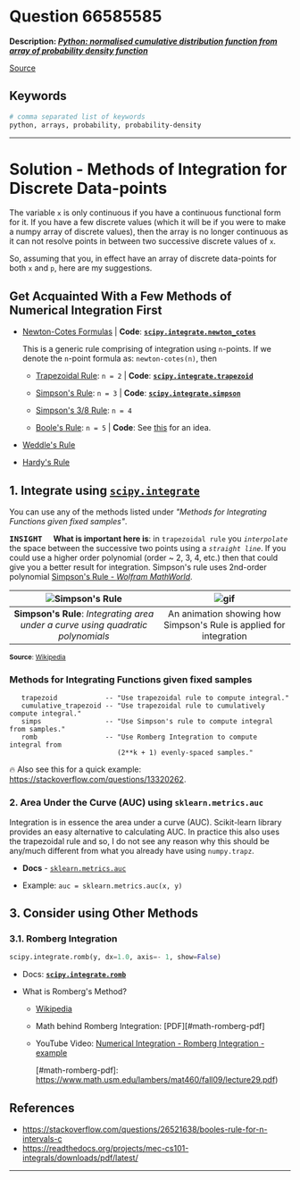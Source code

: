 # Question 66585585

**Description: [_Python: normalised cumulative distribution function from array of probability density function_][#Q]**

[Source][#Q]

[#Q]: https://stackoverflow.com/questions/66585585/python-normalised-cumulative-distribution-function-from-array-of-probability-de/66593155#66593155

## Keywords

```bash
# comma separated list of keywords
python, arrays, probability, probability-density
```

---



# Solution - Methods of Integration for Discrete Data-points

The variable `x` is only continuous if you have a continuous functional form for it. If you have a 
few discrete values (which it will be if you were to make a numpy array of discrete values), then 
the array is no longer continuous as it can not resolve points in between two successive discrete 
values of `x`. 

So, assuming that you, in effect have an array of discrete data-points for both `x` and `p`, here 
are my suggestions.

## Get Acquainted With a Few Methods of Numerical Integration First 

  
- [Newton-Cotes Formulas](https://mathworld.wolfram.com/Newton-CotesFormulas.html) 
  | **Code**: [**`scipy.integrate.newton_cotes`**][#scipy-newton-cotes]

  [#scipy-newton-cotes]: https://docs.scipy.org/doc/scipy/reference/generated/scipy.integrate.newton_cotes.html
    
  This is a generic rule comprising of integration using `n`-points. If we denote the `n`-point formula as: `newton-cotes(n)`, then
  
  - [Trapezoidal Rule](https://mathworld.wolfram.com/TrapezoidalRule.html): `n = 2` 
    | **Code**: [**`scipy.integrate.trapezoid`**][#scipy-trapezoid]

    [#scipy-trapezoid]: https://docs.scipy.org/doc/scipy/reference/generated/scipy.integrate.trapezoid.html

  - [Simpson's Rule](https://mathworld.wolfram.com/SimpsonsRule.html): `n = 3` 
    | **Code**: [**`scipy.integrate.simpson`**][#scipy-simpson]

    [#scipy-simpson]: https://docs.scipy.org/doc/scipy/reference/generated/scipy.integrate.simpson.html#scipy.integrate.simpson

  - [Simpson's 3/8 Rule](https://mathworld.wolfram.com/Simpsons38Rule.html): `n = 4`
  - [Boole's Rule](https://mathworld.wolfram.com/BoolesRule.html): `n = 5`
    | **Code**: See [this](https://scicomp.stackexchange.com/questions/29701/booles-rule-in-python) for an idea.

- [Weddle's Rule](https://mathworld.wolfram.com/WeddlesRule.html)
- [Hardy's Rule](https://mathworld.wolfram.com/HardysRule.html)

## 1. Integrate using [`scipy.integrate`][#scipy-integrate]

You can use any of the methods listed under *"Methods for Integrating Functions given fixed samples"*. 

<kbd>**INSIGHT**</kbd> &nbsp;&nbsp;&nbsp; **What is important here is**: in `trapezoidal rule` you 
*`interpolate`* the space between the successive two points using a *`straight line`*. If you could 
use a higher order polynomial (order ~ 2, 3, 4, etc.) then that could give you a better result for 
integration. Simpson's rule uses 2nd-order polynomial [Simpson's Rule - *Wolfram MathWorld*][#simpson-wmw].

[#simpson-wmw]: https://mathworld.wolfram.com/SimpsonsRule.html
[#scipy-integrate]: https://docs.scipy.org/doc/scipy/reference/tutorial/integrate.html
[#wikipedia-simp-image]: https://upload.wikimedia.org/wikipedia/commons/thumb/c/ca/Simpsons_method_illustration.svg/440px-Simpsons_method_illustration.svg.png
[#wikipedia-simp-gif]: https://upload.wikimedia.org/wikipedia/commons/f/fc/Simpson%27s_One-Third_Rule.gif

| ![Simpson's Rule][#wikipedia-simp-image] | ![gif][#wikipedia-simp-gif]|
|:---:|:---:|
| **Simpson's Rule**: *Integrating area under a curve using quadratic polynomials* | An animation showing how Simpson's Rule is applied for integration |

<sup>**Source**: [Wikipedia](https://en.wikipedia.org/wiki/Simpson%27s_rule)</sup>

### Methods for Integrating Functions given fixed samples  

```text
   trapezoid            -- "Use trapezoidal rule to compute integral."
   cumulative_trapezoid -- "Use trapezoidal rule to cumulatively compute integral."
   simps                -- "Use Simpson's rule to compute integral from samples."
   romb                 -- "Use Romberg Integration to compute integral from
                           (2**k + 1) evenly-spaced samples."
```

🔥 Also see this for a quick example: https://stackoverflow.com/questions/13320262.  

### 2. Area Under the Curve (AUC) using `sklearn.metrics.auc`

Integration is in essence the area under a curve (AUC). Scikit-learn library provides an easy 
alternative to calculating AUC. In practice this also uses the trapezoidal rule and so, I do 
not see any reason why this should be any/much different from what you already have 
using `numpy.trapz`.

- **Docs** - [`sklearn.metrics.auc`][#sklearn-auc]
- Example: `auc = sklearn.metrics.auc(x, y)`

  [#sklearn-auc]: https://scikit-learn.org/stable/modules/generated/sklearn.metrics.auc.html

## 3. Consider using Other Methods

### 3.1. Romberg Integration

```python
scipy.integrate.romb(y, dx=1.0, axis=- 1, show=False)
```

- Docs: [**`scipy.integrate.romb`**][#scipy-integrate-romb]
- What is Romberg's Method? 
  - [Wikipedia](https://en.wikipedia.org/wiki/Romberg%27s_method)
  - Math behind Romberg Integration: [PDF][#math-romberg-pdf]
  - YouTube Video: [Numerical Integration - Romberg Integration - example][#yt-romberg]

    [#yt-romberg]: https://www.youtube.com/watch?v=nWhqkZp0fxw
    [#math-romberg-pdf]: https://www.math.usm.edu/lambers/mat460/fall09/lecture29.pdf)

  [#scipy-integrate-romb]: https://docs.scipy.org/doc/scipy/reference/generated/scipy.integrate.romb.html#scipy.integrate.romb


## References

- https://stackoverflow.com/questions/26521638/booles-rule-for-n-intervals-c
- https://readthedocs.org/projects/mec-cs101-integrals/downloads/pdf/latest/


---
